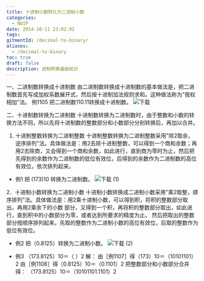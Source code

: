```yaml
---
title: 十进制小数转化为二进制小数
categories:
  - NOIP
date: 2014-10-11 23:02:02
tags:
gitmentId: /decimal-to-binary/
aliases: 
  - /decimal-to-binary
toc: true
draft: false
description: 进制转换基础知识
---
```


一、二进制数转换成十进制数 由二进制数转换成十进制数的基本做法是，把二进制数首先写成加权系数展开式，然后按十进制加法规则求和。这种做法称为"按权相加"法。 例1105 把二进制数110.11转换成十进制数。
![下载](/images/2014/10/decimal-to-binary-1.webp)

二、十进制数转换为二进制数 十进制数转换为二进制数时，由于整数和小数的转换方法不同，所以先将十进制数的整数部分和小数部分分别转换后，再加以合并。

1. 十进制整数转换为二进制整数 十进制整数转换为二进制整数采用"除2取余，逆序排列"法。具体做法是：用2去除十进制整数，可以得到一个商和余数；再用2去除商，又会得到一个商和余数，如此进行，直到商为零时为止，然后把先得到的余数作为二进制数的低位有效位，后得到的余数作为二进制数的高位有效位，依次排列起来。
- 例1 把 (173)10 转换为二进制数。 
![下载 (1)](/images/2014/10/decimal-to-binary-2.webp)

2．十进制小数转换为二进制小数 十进制小数转换成二进制小数采用"乘2取整，顺序排列"法。具体做法是：用2乘十进制小数，可以得到积，将积的整数部分取出，再用2乘余下的小数 部分，又得到一个积，再将积的整数部分取出，如此进行，直到积中的小数部分为零，或者达到所要求的精度为止。 然后把取出的整数部分按顺序排列起来，先取的整数作为二进制小数的高位有效位，后取的整数作为低位有效位。 

- 例2 把（0.8125）转换为二进制小数。 
![下载 (2)](/images/2014/10/decimal-to-binary-3.webp)

- 例3 （173.8125）10＝（ ）2 
解： 由［例1107］得（173）10＝（10101101）2 由［例1108］得（0.8125）10＝（0.1101）2 把整数部分和小数部分合并得： （173.8125）10＝（10101101.1101）2